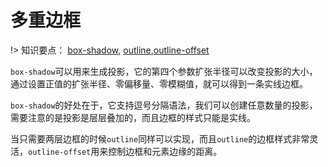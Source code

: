 # 多重边框
!> 知识要点： [box-shadow](https://www.runoob.com/cssref/css3-pr-box-shadow.html), [outline](https://www.runoob.com/cssref/pr-outline.html),[outline-offset](https://www.runoob.com/cssref/css3-pr-outline-offset.html)

`box-shadow`可以用来生成投影，它的第四个参数扩张半径可以改变投影的大小，通过设置正值的扩张半径、零偏移量、零模糊值，就可以得到一条实线边框。

`box-shadow`的好处在于，它支持逗号分隔语法，我们可以创建任意数量的投影，需要注意的是投影是层层叠加的，而且边框的样式只能是实线。

当只需要两层边框的时候`outline`同样可以实现，而且`outline`的边框样式非常灵活，`outline-offset`用来控制边框和元素边缘的距离。

<vuep template="#mutiple-borders"></vuep>
<script v-pre type="text/x-template" id="mutiple-borders">
<style>
 main {
  width: 100%;
	padding: 60px;
	background: #b4a078
 }
 p {
	 text-align: center;
	 font-size: 20px;
	 font-weight: bold;
	 color: #333;
 }
 div:nth-of-type(1) {
    width: 70%;
    height: 60px;
    margin: 0 auto;
		margin-bottom: 50px;
    background: yellowgreen;
    box-shadow: 0 0 0 10px #655,
               0 0 0 15px deeppink,
               0 2px 5px 15px rgba(0,0,0,.6);
 }
 div:nth-of-type(2) {
    width: 75%;
    height: 100px;
    margin: 0 auto;
    background: yellowgreen;
    border: 10px solid #655;
    outline: 2px dashed deeppink;
    outline-offset: -20px
 }
</style>
<template>
  <main>
    <p>box-shadow方案</p>
    <div></div>
    <p>outline方案</p>
    <div></div>
  </main>
</template>
<script>  
</script>
</script>